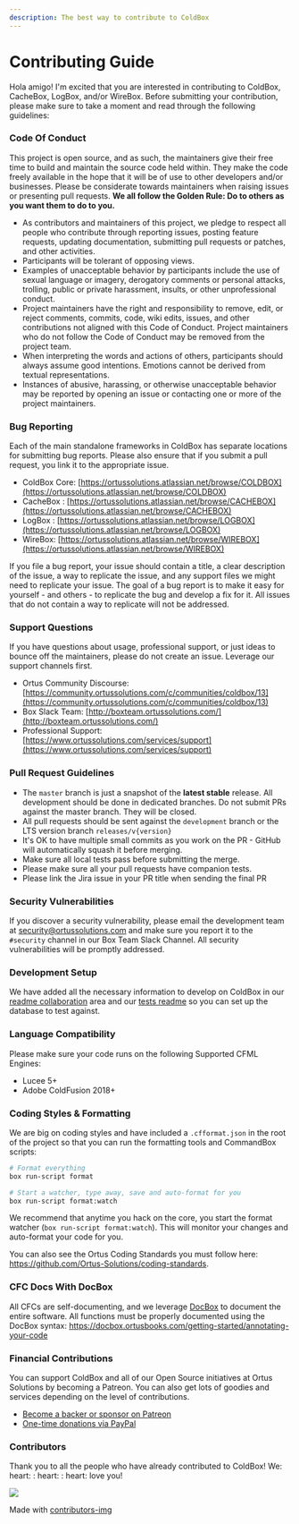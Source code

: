 ```yaml
---
description: The best way to contribute to ColdBox
---
```


# Contributing Guide

Hola amigo! I'm excited that you are interested in contributing to ColdBox, CacheBox, LogBox, and/or WireBox. Before submitting your contribution, please make sure to take a moment and read through the following guidelines:

### Code Of Conduct

This project is open source, and as such, the maintainers give their free time to build and maintain the source code held within. They make the code freely available in the hope that it will be of use to other developers and/or businesses. Please be considerate towards maintainers when raising issues or presenting pull requests. **We all follow the Golden Rule: Do to others as you want them to do to you.**

* As contributors and maintainers of this project, we pledge to respect all people who contribute through reporting issues, posting feature requests, updating documentation, submitting pull requests or patches, and other activities.
* Participants will be tolerant of opposing views.
* Examples of unacceptable behavior by participants include the use of sexual language or imagery, derogatory comments or personal attacks, trolling, public or private harassment, insults, or other unprofessional conduct.
* Project maintainers have the right and responsibility to remove, edit, or reject comments, commits, code, wiki edits, issues, and other contributions not aligned with this Code of Conduct. Project maintainers who do not follow the Code of Conduct may be removed from the project team.
* When interpreting the words and actions of others, participants should always assume good intentions. Emotions cannot be derived from textual representations.
* Instances of abusive, harassing, or otherwise unacceptable behavior may be reported by opening an issue or contacting one or more of the project maintainers.

### Bug Reporting

Each of the main standalone frameworks in ColdBox has separate locations for submitting bug reports. Please also ensure that if you submit a pull request, you link it to the appropriate issue.

* ColdBox Core: [https://ortussolutions.atlassian.net/browse/COLDBOX](https://ortussolutions.atlassian.net/browse/COLDBOX)
* CacheBox : [https://ortussolutions.atlassian.net/browse/CACHEBOX](https://ortussolutions.atlassian.net/browse/CACHEBOX)
* LogBox : [https://ortussolutions.atlassian.net/browse/LOGBOX](https://ortussolutions.atlassian.net/browse/LOGBOX)
* WireBox: [https://ortussolutions.atlassian.net/browse/WIREBOX](https://ortussolutions.atlassian.net/browse/WIREBOX)

If you file a bug report, your issue should contain a title, a clear description of the issue, a way to replicate the issue, and any support files we might need to replicate your issue. The goal of a bug report is to make it easy for yourself - and others - to replicate the bug and develop a fix for it. All issues that do not contain a way to replicate will not be addressed.

### Support Questions

If you have questions about usage, professional support, or just ideas to bounce off the maintainers, please do not create an issue. Leverage our support channels first.

* Ortus Community Discourse: [https://community.ortussolutions.com/c/communities/coldbox/13](https://community.ortussolutions.com/c/communities/coldbox/13)
* Box Slack Team: [http://boxteam.ortussolutions.com/](http://boxteam.ortussolutions.com/)
* Professional Support: [https://www.ortussolutions.com/services/support](https://www.ortussolutions.com/services/support)

### Pull Request Guidelines

* The `master` branch is just a snapshot of the **latest stable** release. All development should be done in dedicated branches. Do not submit PRs against the master branch. They will be closed.
* All pull requests should be sent against the `development` branch or the LTS version branch `releases/v{version}`
* It's OK to have multiple small commits as you work on the PR - GitHub will automatically squash it before merging.
* Make sure all local tests pass before submitting the merge.
* Please make sure all your pull requests have companion tests.
* Please link the Jira issue in your PR title when sending the final PR

### Security Vulnerabilities

If you discover a security vulnerability, please email the development team at [security@ortussolutions.com](mailto:security@ortussolutions.com?subject=security) and make sure you report it to the `#security` channel in our Box Team Slack Channel. All security vulnerabilities will be promptly addressed.

### Development Setup

We have added all the necessary information to develop on ColdBox in our [readme collaboration](https://github.com/ColdBox/coldbox-platform/tree/development#collaboration) area and our [tests readme](https://github.com/ColdBox/coldbox-platform/blob/development/tests/readme.md) so you can set up the database to test against.

### Language Compatibility

Please make sure your code runs on the following Supported CFML Engines:

* Lucee 5+
* Adobe ColdFusion 2018+

### Coding Styles & Formatting

We are big on coding styles and have included a `.cfformat.json` in the root of the project so that you can run the formatting tools and CommandBox scripts:

```bash
# Format everything
box run-script format

# Start a watcher, type away, save and auto-format for you
box run-script format:watch
```

We recommend that anytime you hack on the core, you start the format watcher (`box run-script format:watch`). This will monitor your changes and auto-format your code for you.

You can also see the Ortus Coding Standards you must follow here: https://github.com/Ortus-Solutions/coding-standards.

### CFC Docs With DocBox

All CFCs are self-documenting, and we leverage [DocBox](https://docbox.ortusbooks.com/) to document the entire software. All functions must be properly documented using the DocBox syntax: https://docbox.ortusbooks.com/getting-started/annotating-your-code

### Financial Contributions

You can support ColdBox and all of our Open Source initiatives at Ortus Solutions by becoming a Patreon. You can also get lots of goodies and services depending on the level of contributions.

* [Become a backer or sponsor on Patreon](https://www.patreon.com/ortussolutions)
* [One-time donations via PayPal](https://www.paypal.com/paypalme/ortussolutions)

### Contributors

Thank you to all the people who have already contributed to ColdBox! We: heart: : heart: : heart: love you!

[![](https://contrib.rocks/image?repo=coldbox/coldbox-platform)](https://github.com/coldbox/coldbox-platform/graphs/contributors)

Made with [contributors-img](https://contrib.rocks)
